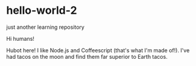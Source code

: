 # hello-world-2
just another learning repository

Hi humans!

Hubot here! I like Node.js and Coffeescript (that's what I'm made of!).
I've had tacos on the moon and find them far superior to Earth tacos.
